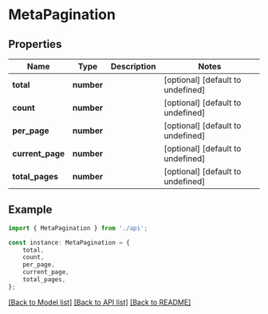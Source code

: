 # MetaPagination


## Properties

Name | Type | Description | Notes
------------ | ------------- | ------------- | -------------
**total** | **number** |  | [optional] [default to undefined]
**count** | **number** |  | [optional] [default to undefined]
**per_page** | **number** |  | [optional] [default to undefined]
**current_page** | **number** |  | [optional] [default to undefined]
**total_pages** | **number** |  | [optional] [default to undefined]

## Example

```typescript
import { MetaPagination } from './api';

const instance: MetaPagination = {
    total,
    count,
    per_page,
    current_page,
    total_pages,
};
```

[[Back to Model list]](../README.md#documentation-for-models) [[Back to API list]](../README.md#documentation-for-api-endpoints) [[Back to README]](../README.md)
